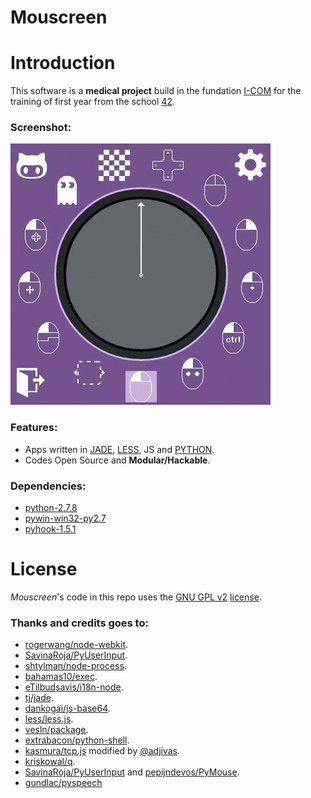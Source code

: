 Mouscreen
=========
# Introduction

This software is a **medical project** build in the fundation [I-COM](https://twitter.com/I_COM) for the training of first year from the school [42](https://twitter.com/42born2code).

### Screenshot:
![Screen Shot](./screenshot.gif)

### Features:
  * Apps written in [JADE](http://jade-lang.com), [LESS](http://lesscss.org), JS and [PYTHON](https://www.python.org).
  * Codes Open Source and **Modular/Hackable**.

### Dependencies:
  * [python-2.7.8](https://www.python.org/ftp/python/2.7.8)
  * [pywin-win32-py2.7](http://sourceforge.net/projects/pywin32)
  * [pyhook-1.5.1](http://sourceforge.net/projects/pyhook)


# License
*Mouscreen*'s code in this repo uses the [GNU GPL v2](http://www.gnu.org/licenses/old-licenses/gpl-2.0.html) [license](https://github.com/adjivas/mouscreen-WINDOWS/blob/master/LICENSE).

### Thanks and credits goes to:
  * [rogerwang/node-webkit](https://github.com/rogerwang/node-webkit).
  * [SavinaRoja/PyUserInput](https://github.com/SavinaRoja/PyUserInput).
  * [shtylman/node-process](https://github.com/shtylman/node-process).
  * [bahamas10/exec](https://github.com/bahamas10/node-exec).
  * [eTilbudsavis/i18n-node](https://github.com/eTilbudsavis/i18n-node).
  * [tj/jade](https://github.com/tj/jade).
  * [dankogai/js-base64](https://github.com/dankogai/js-base64).
  * [less/less.js](https://github.com/less/less.js).
  * [vesln/package](https://github.com/vesln/package).
  * [extrabacon/python-shell](https://github.com/extrabacon/python-shell).
  * [kasmura/tcp.js](https://github.com/kasmura/tcp.js) modified by [@adjivas](https://github.com/adjivas).
  * [kriskowal/q](https://github.com/kriskowal/q).
  * [SavinaRoja/PyUserInput](https://github.com/SavinaRoja/PyUserInput) and [pepijndevos/PyMouse](https://github.com/pepijndevos/PyMouse).
  * [gundlac/pyspeech](http://code.google.com/p/pyspeech/)
